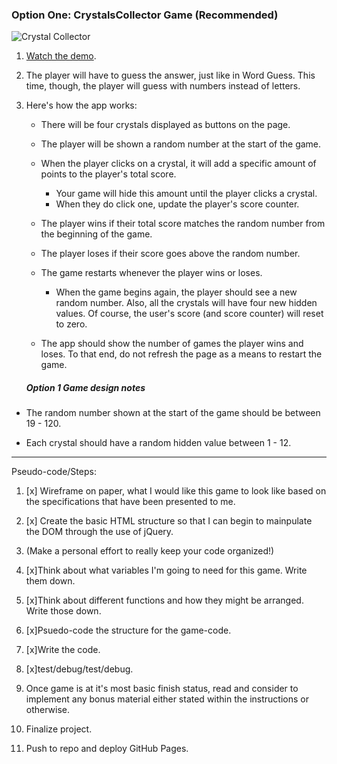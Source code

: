### Option One: CrystalsCollector Game (Recommended)

![Crystal Collector](Images/1-CrystalCollector.jpg)

1. [Watch the demo](https://youtu.be/yNI0l2FMeCk).

2. The player will have to guess the answer, just like in Word Guess. This time, though, the player will guess with numbers instead of letters. 

3. Here's how the app works:

   * There will be four crystals displayed as buttons on the page.

   * The player will be shown a random number at the start of the game.

   * When the player clicks on a crystal, it will add a specific amount of points to the player's total score. 

     * Your game will hide this amount until the player clicks a crystal.
     * When they do click one, update the player's score counter.

   * The player wins if their total score matches the random number from the beginning of the game.

   * The player loses if their score goes above the random number.

   * The game restarts whenever the player wins or loses.

     * When the game begins again, the player should see a new random number. Also, all the crystals will have four new hidden values. Of course, the user's score (and score counter) will reset to zero.

   * The app should show the number of games the player wins and loses. To that end, do not refresh the page as a means to restart the game.

   ##### Option 1 Game design notes

* The random number shown at the start of the game should be between 19 - 120.

* Each crystal should have a random hidden value between 1 - 12.

-----

Pseudo-code/Steps:

1. [x] Wireframe on paper, what I would like this game to look like based on the specifications that have been presented to me.

2. [x] Create the basic HTML structure so that I can begin to mainpulate the DOM through the use of jQuery.

3. (Make a personal effort to really keep your code organized!)

4. [x]Think about what variables I'm going to need for this game. Write them down.

5. [x]Think about different functions and how they might be arranged. Write those down.

6. [x]Psuedo-code the structure for the game-code.

7. [x]Write the code.

8. [x]test/debug/test/debug.

9. Once game is at it's most basic finish status, read and consider to implement any bonus material either stated within the instructions or otherwise.

10. Finalize project.

11. Push to repo and deploy GitHub Pages.

